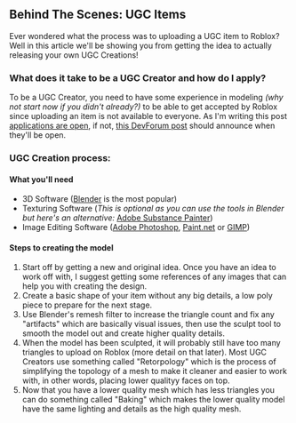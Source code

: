 
## **Behind The Scenes: UGC Items**

Ever wondered what the process was to uploading a UGC item to Roblox? Well in this article we'll be showing you from getting the idea to actually releasing your own UGC Creations!

### **What does it take to be a UGC Creator and how do I apply?**

To be a UGC Creator, you need to have some experience in modeling *(why not start now if you didn't already?)* to be able to get accepted by Roblox since uploading an item is not available to everyone. As I'm writing this post [applications are open](https://roblox.qualtrics.com/jfe/form/SV_56I0Jyo6Pz3ksUS), if not, [this DevForum post](https://devforum.roblox.com/t/updates-and-changes-to-the-ugc-catalog-application/1974990) should announce when they'll be open. 

### **UGC Creation process:**

#### **What you'll need**
- 3D Software ([Blender](https://www.blender.org/) is the most popular)
- Texturing Software (*This is optional as you can use the tools in Blender but here's an alternative:* [Adobe Substance Painter](https://www.adobe.com/products/substance3d-painter.html))
- Image Editing Software ([Adobe Photoshop](https://www.adobe.com/products/photoshop.html), [Paint.net](https://www.getpaint.net/) or [GIMP](https://www.gimp.org/))

#### **Steps to creating the model**
1. Start off by getting a new and original idea. Once you have an idea to work off with, I suggest getting some references of any images that can help you with creating the design.
2. Create a basic shape of your item without any big details, a low poly piece to prepare for the next stage.
3. Use Blender's remesh filter to increase the triangle count and fix any "artifacts" which are basically visual issues, then use the sculpt tool to smooth the model out and create higher quality details.
4. When the model has been sculpted, it will probably still have too many triangles to upload on Roblox (more detail on that later). Most UGC Creators use something called "Retorpology" which is the process of simplifying the topology of a mesh to make it cleaner and easier to work with, in other words, placing lower qualityy faces on top.
5. Now that you have a lower quality mesh which has less triangles you can do something called "Baking" which makes the lower quality model have the  same lighting and details as the high quality mesh. 
